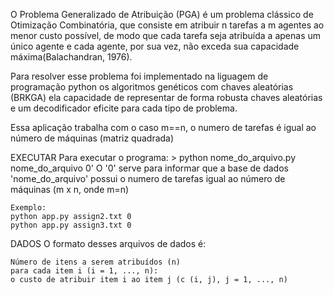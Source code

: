 O Problema Generalizado de Atribuição (PGA) é um problema clássico de Otimização Combinatória, que consiste em atribuir n tarefas a m agentes ao menor
custo possível, de modo que cada tarefa seja atribuída a apenas um único agente e
cada agente, por sua vez, não exceda sua capacidade máxima(Balachandran, 1976).

Para resolver esse problema foi implementado na liguagem de programação python os algoritmos genéticos com chaves aleatórias (BRKGA) ela capacidade de representar de forma robusta chaves aleatórias e um decodificador eficite para cada tipo de problema. 

Essa aplicação trabalha com o caso m==n, o numero de tarefas é igual ao número de máquinas (matriz quadrada)
        
EXECUTAR
    Para executar o programa:
    > python nome_do_arquivo.py nome_do_arquivo 0' 
    O '0' serve para informar que a base de dados 'nome_do_arquivo' possui o numero de tarefas igual ao número de máquinas (m x n, onde m=n)
    
    Exemplo:
    python app.py assign2.txt 0 
    python app.py assign3.txt 0

DADOS
    O formato desses arquivos de dados é:

    Número de itens a serem atribuídos (n)
    para cada item i (i = 1, ..., n):
    o custo de atribuir item i ao item j (c (i, j), j = 1, ..., n)
